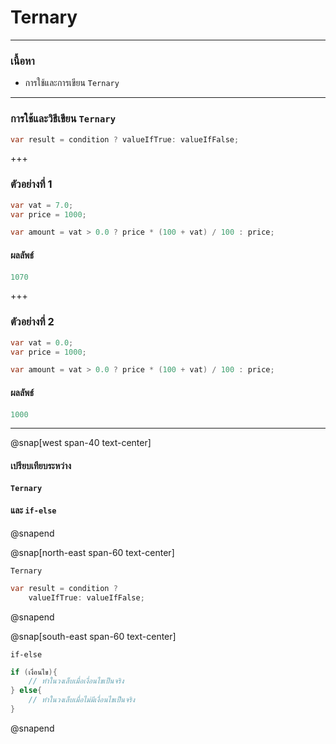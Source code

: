 # Ternary 

---

### เนื้อหา


*  การใช้และการเขียน `Ternary` 


---

###  การใช้และวิธีเขียน `Ternary` 

```csharp
var result = condition ? valueIfTrue: valueIfFalse;
```

+++

### ตัวอย่างที่ 1

```csharp
var vat = 7.0;
var price = 1000;

var amount = vat > 0.0 ? price * (100 + vat) / 100 : price;
```

#### ผลลัพธ์

```csharp
1070
```
+++
### ตัวอย่างที่ 2

```csharp
var vat = 0.0;
var price = 1000;

var amount = vat > 0.0 ? price * (100 + vat) / 100 : price;
```

#### ผลลัพธ์

```csharp
1000
```

---

@snap[west span-40 text-center]

#### เปรียบเทียบระหว่าง

#### `Ternary` 
#### และ `if-else`

@snapend

@snap[north-east span-60 text-center]

`Ternary`

```csharp
var result = condition ? 
    valueIfTrue: valueIfFalse;
```

@snapend

@snap[south-east span-60 text-center]

`if-else`

```csharp
if (เงื่อนไข){
    // ทำในวงเล็บเมื่อเงื่อนไขเป็นจริง
} else{
    // ทำในวงเล็บเมื่อไม่มีเงื่อนไขเป็นจริง
}
```

@snapend
